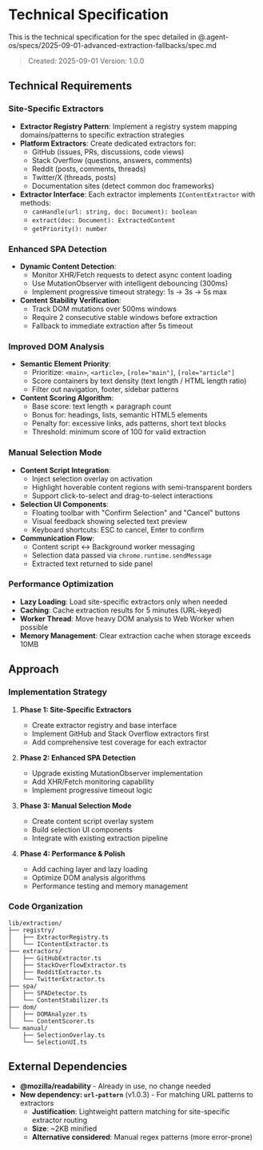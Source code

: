 # Technical Specification

This is the technical specification for the spec detailed in @.agent-os/specs/2025-09-01-advanced-extraction-fallbacks/spec.md

> Created: 2025-09-01
> Version: 1.0.0

## Technical Requirements

### Site-Specific Extractors

- **Extractor Registry Pattern**: Implement a registry system mapping domains/patterns to specific extraction strategies
- **Platform Extractors**: Create dedicated extractors for:
  - GitHub (issues, PRs, discussions, code views)
  - Stack Overflow (questions, answers, comments)
  - Reddit (posts, comments, threads)
  - Twitter/X (threads, posts)
  - Documentation sites (detect common doc frameworks)
- **Extractor Interface**: Each extractor implements `IContentExtractor` with methods:
  - `canHandle(url: string, doc: Document): boolean`
  - `extract(doc: Document): ExtractedContent`
  - `getPriority(): number`

### Enhanced SPA Detection

- **Dynamic Content Detection**:
  - Monitor XHR/Fetch requests to detect async content loading
  - Use MutationObserver with intelligent debouncing (300ms)
  - Implement progressive timeout strategy: 1s → 3s → 5s max
- **Content Stability Verification**:
  - Track DOM mutations over 500ms windows
  - Require 2 consecutive stable windows before extraction
  - Fallback to immediate extraction after 5s timeout

### Improved DOM Analysis

- **Semantic Element Priority**:
  - Prioritize: `<main>`, `<article>`, `[role="main"]`, `[role="article"]`
  - Score containers by text density (text length / HTML length ratio)
  - Filter out navigation, footer, sidebar patterns
- **Content Scoring Algorithm**:
  - Base score: text length × paragraph count
  - Bonus for: headings, lists, semantic HTML5 elements
  - Penalty for: excessive links, ads patterns, short text blocks
  - Threshold: minimum score of 100 for valid extraction

### Manual Selection Mode

- **Content Script Integration**:
  - Inject selection overlay on activation
  - Highlight hoverable content regions with semi-transparent borders
  - Support click-to-select and drag-to-select interactions
- **Selection UI Components**:
  - Floating toolbar with "Confirm Selection" and "Cancel" buttons
  - Visual feedback showing selected text preview
  - Keyboard shortcuts: ESC to cancel, Enter to confirm
- **Communication Flow**:
  - Content script ↔ Background worker messaging
  - Selection data passed via `chrome.runtime.sendMessage`
  - Extracted text returned to side panel

### Performance Optimization

- **Lazy Loading**: Load site-specific extractors only when needed
- **Caching**: Cache extraction results for 5 minutes (URL-keyed)
- **Worker Thread**: Move heavy DOM analysis to Web Worker when possible
- **Memory Management**: Clear extraction cache when storage exceeds 10MB

## Approach

### Implementation Strategy

1. **Phase 1: Site-Specific Extractors**
   - Create extractor registry and base interface
   - Implement GitHub and Stack Overflow extractors first
   - Add comprehensive test coverage for each extractor

2. **Phase 2: Enhanced SPA Detection**
   - Upgrade existing MutationObserver implementation
   - Add XHR/Fetch monitoring capability
   - Implement progressive timeout logic

3. **Phase 3: Manual Selection Mode**
   - Create content script overlay system
   - Build selection UI components
   - Integrate with existing extraction pipeline

4. **Phase 4: Performance & Polish**
   - Add caching layer and lazy loading
   - Optimize DOM analysis algorithms
   - Performance testing and memory management

### Code Organization

```
lib/extraction/
├── registry/
│   ├── ExtractorRegistry.ts
│   └── IContentExtractor.ts
├── extractors/
│   ├── GitHubExtractor.ts
│   ├── StackOverflowExtractor.ts
│   ├── RedditExtractor.ts
│   └── TwitterExtractor.ts
├── spa/
│   ├── SPADetector.ts
│   └── ContentStabilizer.ts
├── dom/
│   ├── DOMAnalyzer.ts
│   └── ContentScorer.ts
└── manual/
    ├── SelectionOverlay.ts
    └── SelectionUI.ts
```

## External Dependencies

- **@mozilla/readability** - Already in use, no change needed
- **New dependency: `url-pattern`** (v1.0.3) - For matching URL patterns to extractors
  - **Justification**: Lightweight pattern matching for site-specific extractor routing
  - **Size**: ~2KB minified
  - **Alternative considered**: Manual regex patterns (more error-prone)
